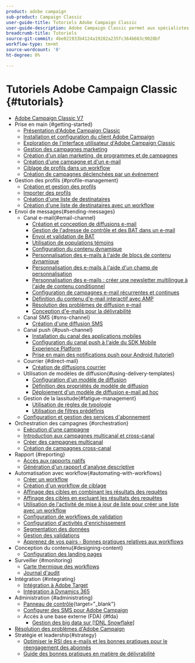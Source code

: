 ```yaml
---
product: adobe campaign
sub-product: Campaign Classic
user-guide-title: Tutoriels Adobe Campaign Classic
user-guide-description: Adobe Campaign Classic permet aux spécialistes du marketing de concevoir des expériences client sur plusieurs canaux et fournit un environnement pour l'orchestration visuelle des campagnes, la gestion des interactions en temps réel et l'exécution sur plusieurs canaux.
breadcrumb-title: Tutoriels
source-git-commit: 4be021933b4124a19282a235fc364b663c9028bf
workflow-type: tm+mt
source-wordcount: '0'
ht-degree: 0%

---
```



# Tutoriels Adobe Campaign Classic {#tutorials}

+ [Adobe Campaign Classic V7](/help/overview.md)
+ Prise en main {#getting-started}
   + [Présentation d&#39;Adobe Campaign Classic](/help/getting-started/introduction-to-adobe-campaign-classic.md)
   + [Installation et configuration du client Adobe Campaign](/help/getting-started/install-and-setup-the-adobe-campaign-client.md)
   + [Exploration de l&#39;interface utilisateur d&#39;Adobe Campaign Classic](/help/getting-started/exploring-the-adobe-campaign-classic-user-interface.md)
   + [Gestion des campagnes marketing](/help/getting-started/managing-marketing-campaigns.md)
   + [Création d&#39;un plan marketing, de programmes et de campagnes](/help/getting-started/creating-a-marketing-plan-programs-and-campaigns.md)
   + [Création d&#39;une campagne et d&#39;un e-mail](/help/getting-started/creating-a-campaign-and-an-email.md)
   + [Ciblage de profils dans un workflow](/help/getting-started/targeting-profiles-in-a-workflow.md)
   + [Création de campagnes déclenchées par un événement](/help/getting-started/create-event-triggered-campaigns.md)
+ Gestion des profils {#profile-management}
   + [Création et gestion des profils](/help/profile-management/create-and-manage-profiles.md)
   + [Importer des profils ](/help/data-management/importing-profiles.md)
   + [Création d&#39;une liste de destinataires](/help/profile-management/creating-a-list-of-recipients.md)
   + [Création d&#39;une liste de destinataires avec un workflow](/help/profile-management/creating-a-list-of-recipients-with-a-workflow.md)
+ Envoi de messages{#sending-messages}
   + Canal e-mail{#email-channel}
      + [Création et conception de diffusions e-mail](/help/sending-messages/email-channel/create-and-design-email-deliveries.md)
      + [Gestion de l&#39;adresse de contrôle et des BAT dans un e-mail](/help/sending-messages/email-channel/managing-seed-and-proofs.md)
      + [Envoi et validation de BAT](/help/sending-messages/email-channel/send-and-validate-proofs.md)
      + [Utilisation de populations témoins](/help/sending-messages/email-channel/use-control-groups.md)
      + [Configuration du contenu dynamique](/help/sending-messages/email-channel/configuring-dynamic-content.md)
      + [Personnalisation des e-mails à l&#39;aide de blocs de contenu dynamique](/help/sending-messages/email-channel/personalization-with-dynamic-content-blocks.md)
      + [Personnalisation des e-mails à l&#39;aide d&#39;un champ de personnalisation](/help/sending-messages/email-channel/personalizing-emails-using-personalization-fields.md)
      + [Personnalisation des e-mails : créer une newsletter multilingue à l&#39;aide de contenu conditionnel](/help/sending-messages/email-channel/personalizing-emails-create-a-multi-lingual-newsletter-using-conditional-content.md)
      + [Configuration de campagnes e-mail récurrentes et continues](/help/sending-messages/recurring-deliveries.md)
      + [Définition du contenu d&#39;e-mail interactif avec AMP](/help/sending-messages/email-channel/defining-interactive-email-content-with-amp.md)
      + [Résolution des problèmes de diffusion e-mail](/help/sending-messages/email-channel/troubleshooting-email-delivery-issues.md)
      + [Conception d&#39;e-mails pour la délivrabilité](/help/sending-messages/email-channel/design-emails-for-deliverability.md)
   + Canal SMS {#sms-channel}
      + [Création d&#39;une diffusion SMS](/help/sending-messages/mobile-channel/create-a-sms-delivery.md)
   + Canal push {#push-channel}
      + [Installation du canal des applications mobiles](/help/sending-messages/mobile-channel/installing-the-mobile-app-channel.md)
      + [Configuration du canal push à l&#39;aide du SDK Mobile Experience Platform](/help/sending-messages/mobile-channel/configure-push-using-aep-mobile-sdk.md)
      + [Prise en main des notifications push pour Android (tutoriel)](https://experienceleague.adobe.com/docs/campaign-classic-learn/getting-started-with-push-notifications-for-android/introduction.html?lang=fr)
   + Courrier {#direct-mail}
      + [Création de diffusions courrier](/help/sending-messages/direct-mail/creating-direct-mail-deliveries.md)
   + Utilisation de modèles de diffusion{#using-delivery-templates}
      + [Configuration d&#39;un modèle de diffusion](/help/sending-messages/using-delivery-templates/configuring-a-delivery-template.md)
      + [Définition des propriétés de modèle de diffusion](/help/sending-messages/using-delivery-templates/setting-delivery-template-properties.md)
      + [Déploiement d&#39;un modèle de diffusion e-mail ad hoc](/help/sending-messages/using-delivery-templates/deploying-ad-hoc-email-delivery-template.md)
   + Gestion de la lassitude{#fatigue-management}
      + [Utilisation de règles de typologie](/help/sending-messages/fatigue-management/typology-rules-for-fatigue-management.md)
      + [Utilisation de filtres prédéfinis](/help/sending-messages/fatigue-management/fatigue-management-using-filters.md)
   + [Configuration et gestion des services d&#39;abonnement](/help/sending-messages/configuring-and-managing-subscription-services.md)
+ Orchestration des campagnes {#orchestration}
   + [Exécution d&#39;une campagne](/help/orchestrating-campaigns/executing-a-campaign.md)
   + [Introduction aux campagnes multicanal et cross-canal](/help/orchestrating-campaigns/introduction-to-cross-and-multi-channel-campaigns.md)
   + [Créer des campagnes multicanal](/help/orchestrating-campaigns/multi-channel-campaigns.md)
   + [Création de campagnes cross-canal](/help/orchestrating-campaigns/cross-channel-campaigns.md)
+ Rapport {#reporting}
   + [Accès aux rapports natifs](/help/reporting/accessing-built-in-reports.md)
   + [Génération d&#39;un rapport d&#39;analyse descriptive](/help/reporting/generating-a-descriptive-analysis-report.md)
+ Automatisation avec workflow{#automating-with-workflows}
   + [Créer un workflow       ](/help/automating-with-workflows/creating-a-workflow.md)
   + [Création d&#39;un workflow de ciblage](/help/automating-with-workflows/creating-a-targeting-workflow.md)
   + [Affinage des cibles en combinant les résultats des requêtes](/help/automating-with-workflows/refining-targets-by-combining-query-results.md)
   + [Affinage des cibles en excluant les résultats des requêtes](/help/automating-with-workflows/refining-targets-by-excluding-query-results.md)
   + [Utilisation de l&#39;activité de mise à jour de liste pour créer une liste avec un workflow](/help/automating-with-workflows/using-the-update-list-activity.md)
   + [Configuration de workflows de validation](/help/automating-with-workflows/validation-flow-configuration.md)
   + [Configuration d&#39;activités d&#39;enrichissement](/help/automating-with-workflows/enrichment-activity.md)
   + [Segmentation des données](/help/data-management/data-segmentation.md)
   + [Gestion des validations](/help/automating-with-workflows/managing-approvals.md)
   + [Apprenez de vos pairs - Bonnes pratiques relatives aux workflows](/help/automating-with-workflows/workflow-best-practices-for-marketers.md)
+ Conception du contenu{#designing-content}
   + [Configuration des landing pages](/help/designing-content/configure-landingpages.md)
+ Surveiller {#monitoring}
   + [Carte thermique des workflows](/help/monitoring-campaign-classic/workflow-heatmap.md)
   + [Journal d&#39;audit](/help/monitoring-campaign-classic/audit-trail.md)
+ Intégration {#integrating}
   + [Intégration à Adobe Target](/help/integrations/target-integration.md)
   + [Intégration à Dynamics 365](/help/integrations/dynamics365-integration.md)
+ Administration {#administrating}
   + [Panneau de contrôle](https://experienceleague.adobe.com/docs/control-panel-learn/control-panel/control-panel-overview.html?lang=fr){target=&quot;_blank&quot;}
   + [Configurer des SMS pour Adobe Campaign](https://experienceleague.adobe.com/docs/campaign-learn/set-up-sms-for-adobe-campaign/overview.html?lang=fr)
   + Accès à une base externe (FDA) {#fda}
      + [Gestion des big data sur  [!DNL Snowflake]](/help/administrating/snowflake/big-data-segmentation-on-snowflake.md)
+ [Résolution des problèmes d&#39;Adobe Campaign](https://experienceleague.adobe.com/docs/campaign-classic-learn/troubleshooting/overview.html?lang=fr)
+ Stratégie et leadership{#strategy}
   + [Optimiser le RSI des e-mails et les bonnes pratiques pour le réengagement des abonnés](https://experienceleague.adobe.com/docs/campaign-learn/tutorials/strategy/campaign-maximize-email-best-practices.html?lang=fr)
   + [Guide des bonnes pratiques en matière de délivrabilité](https://experienceleague.adobe.com/docs/deliverability-learn/deliverability-best-practice-guide/introduction.html?lang=fr)
